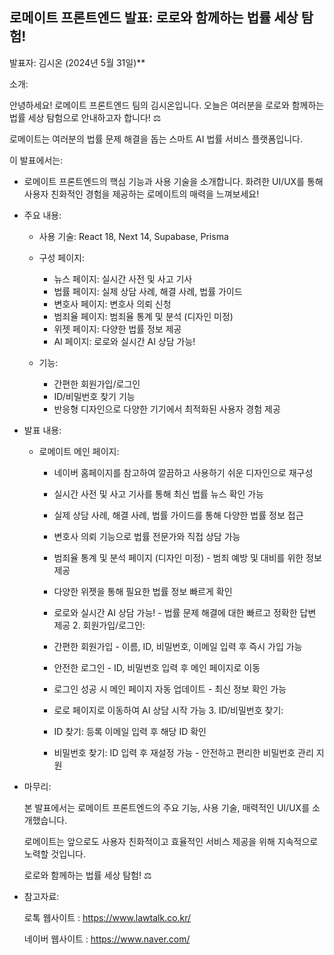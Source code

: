 ## 로메이트 프론트엔드 발표: 로로와 함께하는 법률 세상 탐험!

발표자: 김시온 (2024년 5월 31일)\*\*

소개:

안녕하세요! 로메이트 프론트엔드 팀의 김시온입니다. 오늘은 여러분을 로로와 함께하는 법률 세상 탐험으로 안내하고자 합니다! ‍⚖️

로메이트는 여러분의 법률 문제 해결을 돕는 스마트 AI 법률 서비스 플랫폼입니다.

이 발표에서는:

- 로메이트 프론트엔드의 핵심 기능과 사용 기술을 소개합니다.
  화려한 UI/UX를 통해 사용자 친화적인 경험을 제공하는 로메이트의 매력을 느껴보세요!

- 주요 내용:

  - 사용 기술: React 18, Next 14, Supabase, Prisma

  - 구성 페이지:

    - 뉴스 페이지: 실시간 사전 및 사고 기사
    - 법률 페이지: 실제 상담 사례, 해결 사례, 법률 가이드
    - 변호사 페이지: 변호사 의뢰 신청
    - 범죄율 페이지: 범죄율 통계 및 분석 (디자인 미정)
    - 위젯 페이지: 다양한 법률 정보 제공
    - AI 페이지: 로로와 실시간 AI 상담 가능!

  - 기능:

    - 간편한 회원가입/로그인
    - ID/비밀번호 찾기 기능
    - 반응형 디자인으로 다양한 기기에서 최적화된 사용자 경험 제공

- 발표 내용:

  - 로메이트 메인 페이지:

    - 네이버 홈페이지를 참고하여 깔끔하고 사용하기 쉬운 디자인으로 재구성
    - 실시간 사전 및 사고 기사를 통해 최신 법률 뉴스 확인 가능
    - 실제 상담 사례, 해결 사례, 법률 가이드를 통해 다양한 법률 정보 접근
    - 변호사 의뢰 기능으로 법률 전문가와 직접 상담 가능
    - 범죄율 통계 및 분석 페이지 (디자인 미정) - 범죄 예방 및 대비를 위한 정보 제공
    - 다양한 위젯을 통해 필요한 법률 정보 빠르게 확인
    - 로로와 실시간 AI 상담 가능! - 법률 문제 해결에 대한 빠르고 정확한 답변 제공 2. 회원가입/로그인:

    - 간편한 회원가입 - 이름, ID, 비밀번호, 이메일 입력 후 즉시 가입 가능
    - 안전한 로그인 - ID, 비밀번호 입력 후 메인 페이지로 이동
    - 로그인 성공 시 메인 페이지 자동 업데이트 - 최신 정보 확인 가능
    - 로로 페이지로 이동하여 AI 상담 시작 가능 3. ID/비밀번호 찾기:

    - ID 찾기: 등록 이메일 입력 후 해당 ID 확인
    - 비밀번호 찾기: ID 입력 후 재설정 가능 - 안전하고 편리한 비밀번호 관리 지원

- 마무리:

  본 발표에서는 로메이트 프론트엔드의 주요 기능, 사용 기술, 매력적인 UI/UX를 소개했습니다.

  로메이트는 앞으로도 사용자 친화적이고 효율적인 서비스 제공을 위해 지속적으로 노력할 것입니다.

  로로와 함께하는 법률 세상 탐험! ‍⚖️

- 참고자료:

  로톡 웹사이트 : https://www.lawtalk.co.kr/

  네이버 웹사이트 : https://www.naver.com/
